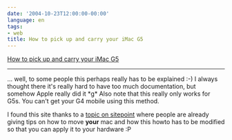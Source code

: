 ```yaml
---
date: '2004-10-23T12:00:00-00:00'
language: en
tags:
- web
title: How to pick up and carry your iMac G5
---
```



<a href="http://docs.info.apple.com/article.html?artnum=86816">How to pick up and carry your iMac G5</a>

-------------------------------



<p>... well, to some people this perhaps really has to be explained :-) I always thought there it's really hard to have too much documentation, but somehow Apple really did it *g* Also note that this really only works for G5s. You can't get your G4 mobile using this method.</p>

<p>I found this site thanks to a <a href="http://www.sitepoint.com/forums/showthread.php?t=204125">topic on sitepoint</a> where people are already giving tips on how to move <strong>your</strong> mac and how this howto has to be modified so that you can apply it to your hardware :P</p>



